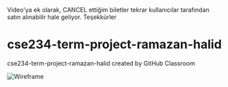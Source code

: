 Video'ya ek olarak, CANCEL ettiğim biletler tekrar kullanıcılar tarafından satın alınabilir hale geliyor. Teşekkürler


# cse234-term-project-ramazan-halid
cse234-term-project-ramazan-halid created by GitHub Classroom

![Wireframe](https://user-images.githubusercontent.com/42031794/117299334-15853e00-ae81-11eb-9016-dc335b68f8d3.jpg)
